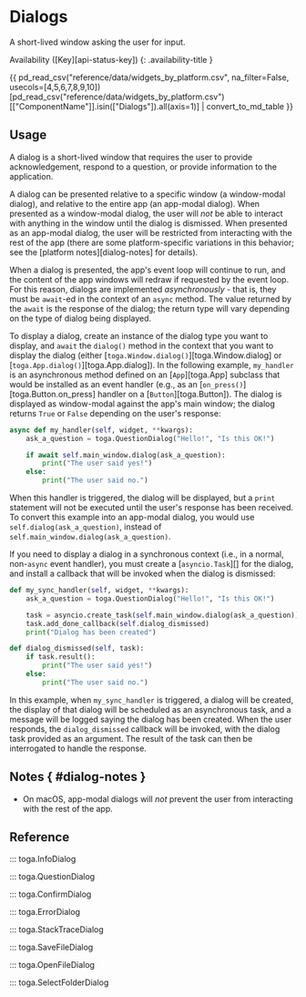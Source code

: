 # Dialogs

A short-lived window asking the user for input.

Availability ([Key][api-status-key])  <!-- rumdl-disable-line MD013 -->
{: .availability-title }

{{ pd_read_csv("reference/data/widgets_by_platform.csv", na_filter=False, usecols=[4,5,6,7,8,9,10])[pd_read_csv("reference/data/widgets_by_platform.csv")[["ComponentName"]].isin(["Dialogs"]).all(axis=1)] | convert_to_md_table }}

## Usage

A dialog is a short-lived window that requires the user to provide acknowledgement, respond to a question, or provide information to the application.

A dialog can be presented relative to a specific window (a window-modal dialog), and relative to the entire app (an app-modal dialog). When presented as a window-modal dialog, the user will *not* be able to interact with anything in the window until the dialog is dismissed. When presented as an app-modal dialog, the user will be restricted from interacting with the rest of the app (there are some platform-specific variations in this behavior; see the [platform notes][dialog-notes] for details).

When a dialog is presented, the app's event loop will continue to run, and the content of the app windows will redraw if requested by the event loop. For this reason, dialogs are implemented *asynchronously* - that is, they must be `await`-ed in the context of an `async` method. The value returned by the `await` is the response of the dialog; the return type will vary depending on the type of dialog being displayed.

To display a dialog, create an instance of the dialog type you want to display, and `await` the `dialog()` method in the context that you want to display the dialog (either [`toga.Window.dialog()`][toga.Window.dialog] or [`toga.App.dialog()`][toga.App.dialog]). In the following example, `my_handler` is an asynchronous method defined on an [`App`][toga.App] subclass that would be installed as an event handler (e.g., as an [`on_press()`][toga.Button.on_press] handler on a [`Button`][toga.Button]). The dialog is displayed as window-modal against the app's main window; the dialog returns `True` or `False` depending on the user's response:

```python
async def my_handler(self, widget, **kwargs):
    ask_a_question = toga.QuestionDialog("Hello!", "Is this OK!")

    if await self.main_window.dialog(ask_a_question):
        print("The user said yes!")
    else:
        print("The user said no.")
```

When this handler is triggered, the dialog will be displayed, but a `print` statement will not be executed until the user's response has been received. To convert this example into an app-modal dialog, you would use `self.dialog(ask_a_question)`, instead of `self.main_window.dialog(ask_a_question)`.

If you need to display a dialog in a synchronous context (i.e., in a normal, non-`async` event handler), you must create a [`asyncio.Task`][] for the dialog, and install a callback that will be invoked when the dialog is dismissed:

```python
def my_sync_handler(self, widget, **kwargs):
    ask_a_question = toga.QuestionDialog("Hello!", "Is this OK!")

    task = asyncio.create_task(self.main_window.dialog(ask_a_question))
    task.add_done_callback(self.dialog_dismissed)
    print("Dialog has been created")

def dialog_dismissed(self, task):
    if task.result():
        print("The user said yes!")
    else:
        print("The user said no.")
```

In this example, when `my_sync_handler` is triggered, a dialog will be created, the display of that dialog will be scheduled as an asynchronous task, and a message will be logged saying the dialog has been created. When the user responds, the `dialog_dismissed` callback will be invoked, with the dialog task provided as an argument. The result of the task can then be interrogated to handle the response.

## Notes  { #dialog-notes }

- On macOS, app-modal dialogs will *not* prevent the user from interacting with the rest of the app.

## Reference

::: toga.InfoDialog

::: toga.QuestionDialog

::: toga.ConfirmDialog

::: toga.ErrorDialog

::: toga.StackTraceDialog

::: toga.SaveFileDialog

::: toga.OpenFileDialog

::: toga.SelectFolderDialog
